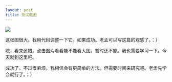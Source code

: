 ```yaml
---
layout: post
title: 测试贴图
---
```


![](http://www.francaisblog.com.cn/images/aaron.jpg)

这张图很大。我用代码调整一下它。如果成功。老孟可以写这篇的观感了。：）

嗯，看来还错。点击图片看看能不能看大图。暂时还不能。我也需要学习一下。今天就到这里吧。

成功了。不过很麻烦。我相信会有更简单的方法。但需要时间来研究吧。老孟先学会就行了。；） 

